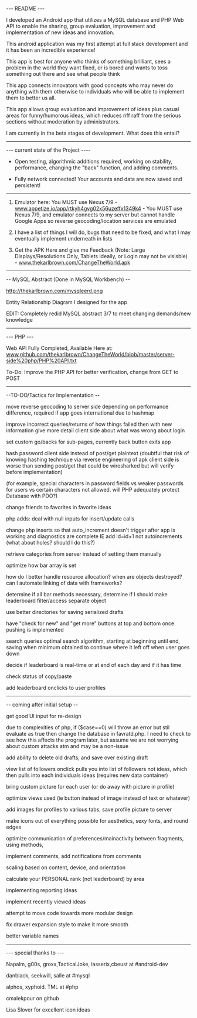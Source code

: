 --- README ---

I developed an Android app that utilizes a MySQL database and PHP Web API to enable the sharing, group evaluation, improvement and implementation of new ideas and innovation.

This android application was my first attempt at full stack development and it has been an incredible experience!

This app is best for anyone who thinks of something brilliant, sees a problem in the world they want fixed, or is bored and wants to toss something out there and see what people think

This app connects innovators with good concepts who may never do anything with them otherwise to individuals who will be able to implement them to better us all.

This app allows group evaluation and improvement of ideas plus casual areas for funny/humorous ideas, which reduces riff raff from the serious sections without moderation by administrators.


I am currently in the beta stages of development. What does this entail?

--------------------------------------------

--- current state of the Project ----

- Open testing, algorithmic additions required, working on stability, performance, changing the "back" function, and adding comments.

- Fully network connected! Your accounts and data are now saved and persistent!

----------------------------------

1. Emulator here: You MUST use Nexus 7/9 - www.appetize.io/app/rtkyh4gvg02x56uzeffx1349k4 - You MUST use Nexus 7/9, and emulator connects to my server but cannot handle Google Apps so reverse geocoding/location services are emulated

2. I have a list of things I will do, bugs that need to be fixed, and what I may eventually implement underneath in lists

3. Get the APK Here and give me Feedback (Note: Large Displays/Resolutions Only, Tablets ideally, or Login may not be visisble) - www.thekarlbrown.com/ChangeTheWorld.apk


--------------------------------------------

-- MySQL Abstract (Done in MySQL Workbench) --

http://thekarlbrown.com/mysqleerd.png 

Entity Relationship Diagram I designed for the app

EDIT: Completely redid MySQL abstract 3/7 to meet changing demands/new knowledge

--------------------------------------------

--- PHP --- 

Web API Fully Completed, Available Here at: www.github.com/thekarlbrown/ChangeTheWorld/blob/master/server-side%20php/PHP%20API.txt

To-Do: Improve the PHP API for better verification, change from GET to POST

--------------------------------------------


--TO-DO/Tactics for Implementation --

move reverse geocoding to server side depending on performance difference, required if app goes international due to hashmap

improve incorrect queries/returns of how things failed then with new information give more detail client side about what was wrong about login

set custom go/backs for sub-pages, currently back button exits app

hash password client side instead of post/get plaintext  (doubtful that risk of knowing hashing technique via reverse engineering of apk client side is worse than sending post/get that could be wiresharked but will verify before implementation)

(for example, special characters in password fields vs weaker passwords for users vs certain characters not allowed. will PHP adequately protect Database with PDO?) 

change friends to favorites in favorite ideas

php adds: deal with null inputs for insert/update calls

change php inserts so that auto_increment doesn't trigger after app is working and diagnostics are complete IE add id=id+1 not autoincrements (what about holes? should I do this?)

retrieve categories from server instead of setting them manually

optimize how bar array is set

how do I better handle resource allocation? when are objects destroyed? can I automate linking of data with frameworks?

determine if all bar methods necessary, determine if I should make leaderboard filter/access separate object

use better directories for saving serialized drafts

have "check for new" and "get more" buttons at top and bottom once pushing is implemented

search queries optimal search algorithm, starting at beginning until end, saving when minimum obtained to continue where it left off when user goes down

decide if leaderboard is real-time or at end of each day and if it has time

check status of copy/paste

add leaderboard onclicks to user profiles

--------------------------------------------

-- coming after initial setup --

get good UI input for re-design

due to complexities of php, if ($case==0) will throw an error but stil evaluate as true then change the database in favratd.php. I need to check to see how this affects the program later, but assume we are not worrying about custom attacks atm and may be a non-issue

add ability to delete old drafts, and save over existing draft

view list of followers onclick pulls you into list of followers not ideas, which then pulls into each individuals ideas (requires new data container)

bring custom picture for each user (or do away with picture in profile)

optimize views used (ie button instead of image instead of text or whatever)

add images for profiles to various tabs, save profile picture to server

make icons out of everything possible for aesthetics, sexy fonts, and round edges

optimize communication of preferences/mainactivity between fragments, using methods,

implement comments, add notifications from comments

scaling based on content, device, and orientation

calculate your PERSONAL rank (not leaderboard) by area

implementing reporting ideas

implement recently viewed ideas

attempt to move code towards more modular design

fix drawer expansion style to make it more smooth

better variable names

--------------------------------------------

--- special thanks to ---

Napalm, g00s, groxx,TacticalJoke, lasserix,cbeust at #android-dev

danblack, seekwill, salle at #mysql

alphos, xyphoid. TML at #php

cmalekpour on github

Lisa Slover for excellent icon ideas